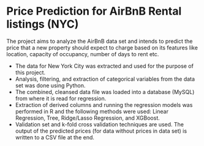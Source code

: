 # Price Prediction for AirBnB Rental listings (NYC)

The project aims to analyze the AirBnB data set and intends to predict the price that a new property should expect to charge based on its features like location, capacity of occupancy, number of days to rent etc.

- The data for New York City was extracted and used for the purpose of this project.
- Analysis, filtering, and extraction of categorical variables from the data set was done using Python. 
- The combined, cleansed data file was loaded into a database (MySQL) from where it is read for regression.
- Extraction of derived columns and running the regression models was performed in R and the following methods were used: Linear      Regression, Tree, Ridge/Lasso Regression, and XGBoost. 
- Validation set and k-fold cross validation techniques are used. The output of the predicted prices (for data without prices in data set) is written to a CSV file at the end. 
